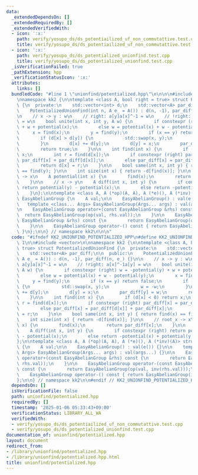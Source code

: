 ```yaml
---
data:
  _extendedDependsOn: []
  _extendedRequiredBy: []
  _extendedVerifiedWith:
  - icon: ':x:'
    path: verify/yosupo_ds/ds_potentiailized_uf_non_commutattive.test.cpp
    title: verify/yosupo_ds/ds_potentiailized_uf_non_commutattive.test.cpp
  - icon: ':x:'
    path: verify/yosupo_ds/ds_potentialized_unionfind.test.cpp
    title: verify/yosupo_ds/ds_potentialized_unionfind.test.cpp
  _isVerificationFailed: true
  _pathExtension: hpp
  _verificationStatusIcon: ':x:'
  attributes:
    links: []
  bundledCode: "#line 1 \"unionfind/potentialized.hpp\"\n\n\n\n#include <vector>\n\
    \nnamespace kk2 {\n\ntemplate <class A, bool right = true> struct PotentializedUnionFind\
    \ {\n  private:\n    std::vector<int> d;\n    std::vector<A> par_diff;\n\n  public:\n\
    \    PotentializedUnionFind(int n, A e_ = A()) : d(n, -1), par_diff(n, e_) {}\n\
    \n    // x -> y : w\n    // right: a[y]a[x]^-1 = w\n    // !right: a[x]^-1a[y]\
    \ = w\n    bool unite(int x, int y, A w) {\n        if constexpr (right) w = -potential(y)\
    \ + w + potential(x);\n        else w = potential(x) + w - potential(y);\n   \
    \     x = find(x);\n        y = find(y);\n        if (x == y) return false;\n\
    \        if (d[x] > d[y]) {\n            std::swap(x, y);\n            w = -w;\n\
    \        }\n        d[x] += d[y];\n        d[y] = x;\n        par_diff[y] = w;\n\
    \        return true;\n    }\n\n    int find(int x) {\n        if (d[x] < 0) return\
    \ x;\n        int r = find(d[x]);\n        if constexpr (right) par_diff[x] =\
    \ par_diff[x] + par_diff[d[x]];\n        else par_diff[x] = par_diff[d[x]] + par_diff[x];\n\
    \        return d[x] = r;\n    }\n\n    bool same(int x, int y) { return find(x)\
    \ == find(y); }\n\n    int size(int x) { return -d[find(x)]; }\n\n    // root_x\
    \ -> x\n    A potential(int x) {\n        find(x);\n        return par_diff[x];\n\
    \    }\n\n    // x -> y\n    A diff(int x, int y) {\n        if constexpr (right)\
    \ return potential(y) - potential(x);\n        else return -potential(x) + potential(y);\n\
    \    }\n};\n\ntemplate <class A, A (*op)(A, A), A (*e)(), A (*inv)(A)> struct\
    \ EasyAbelianGroup {\n    A val;\n\n    EasyAbelianGroup() : val(e()) {}\n\n \
    \   template <class... Args> EasyAbelianGroup(Args... args) : val(args...) {}\n\
    \n    EasyAbelianGroup operator+(const EasyAbelianGroup &rhs) const {\n      \
    \  return EasyAbelianGroup(op(val, rhs.val));\n    }\n\n    EasyAbelianGroup operator-(const\
    \ EasyAbelianGroup &rhs) const {\n        return EasyAbelianGroup(op(val, inv(rhs.val)));\n\
    \    }\n\n    EasyAbelianGroup operator-() const { return EasyAbelianGroup(inv(val));\
    \ }\n};\n\n} // namespace kk2\n\n\n"
  code: "#ifndef KK2_UNIONFIND_POTENTIALIZED_HPP\n#define KK2_UNIONFIND_POTENTIALIZED_HPP\
    \ 1\n\n#include <vector>\n\nnamespace kk2 {\n\ntemplate <class A, bool right =\
    \ true> struct PotentializedUnionFind {\n  private:\n    std::vector<int> d;\n\
    \    std::vector<A> par_diff;\n\n  public:\n    PotentializedUnionFind(int n,\
    \ A e_ = A()) : d(n, -1), par_diff(n, e_) {}\n\n    // x -> y : w\n    // right:\
    \ a[y]a[x]^-1 = w\n    // !right: a[x]^-1a[y] = w\n    bool unite(int x, int y,\
    \ A w) {\n        if constexpr (right) w = -potential(y) + w + potential(x);\n\
    \        else w = potential(x) + w - potential(y);\n        x = find(x);\n   \
    \     y = find(y);\n        if (x == y) return false;\n        if (d[x] > d[y])\
    \ {\n            std::swap(x, y);\n            w = -w;\n        }\n        d[x]\
    \ += d[y];\n        d[y] = x;\n        par_diff[y] = w;\n        return true;\n\
    \    }\n\n    int find(int x) {\n        if (d[x] < 0) return x;\n        int\
    \ r = find(d[x]);\n        if constexpr (right) par_diff[x] = par_diff[x] + par_diff[d[x]];\n\
    \        else par_diff[x] = par_diff[d[x]] + par_diff[x];\n        return d[x]\
    \ = r;\n    }\n\n    bool same(int x, int y) { return find(x) == find(y); }\n\n\
    \    int size(int x) { return -d[find(x)]; }\n\n    // root_x -> x\n    A potential(int\
    \ x) {\n        find(x);\n        return par_diff[x];\n    }\n\n    // x -> y\n\
    \    A diff(int x, int y) {\n        if constexpr (right) return potential(y)\
    \ - potential(x);\n        else return -potential(x) + potential(y);\n    }\n\
    };\n\ntemplate <class A, A (*op)(A, A), A (*e)(), A (*inv)(A)> struct EasyAbelianGroup\
    \ {\n    A val;\n\n    EasyAbelianGroup() : val(e()) {}\n\n    template <class...\
    \ Args> EasyAbelianGroup(Args... args) : val(args...) {}\n\n    EasyAbelianGroup\
    \ operator+(const EasyAbelianGroup &rhs) const {\n        return EasyAbelianGroup(op(val,\
    \ rhs.val));\n    }\n\n    EasyAbelianGroup operator-(const EasyAbelianGroup &rhs)\
    \ const {\n        return EasyAbelianGroup(op(val, inv(rhs.val)));\n    }\n\n\
    \    EasyAbelianGroup operator-() const { return EasyAbelianGroup(inv(val)); }\n\
    };\n\n} // namespace kk2\n\n#endif // KK2_UNIONFIND_POTENTIALIZED_HPP\n"
  dependsOn: []
  isVerificationFile: false
  path: unionfind/potentialized.hpp
  requiredBy: []
  timestamp: '2025-01-06 05:33:43+09:00'
  verificationStatus: LIBRARY_ALL_WA
  verifiedWith:
  - verify/yosupo_ds/ds_potentiailized_uf_non_commutattive.test.cpp
  - verify/yosupo_ds/ds_potentialized_unionfind.test.cpp
documentation_of: unionfind/potentialized.hpp
layout: document
redirect_from:
- /library/unionfind/potentialized.hpp
- /library/unionfind/potentialized.hpp.html
title: unionfind/potentialized.hpp
---
```

